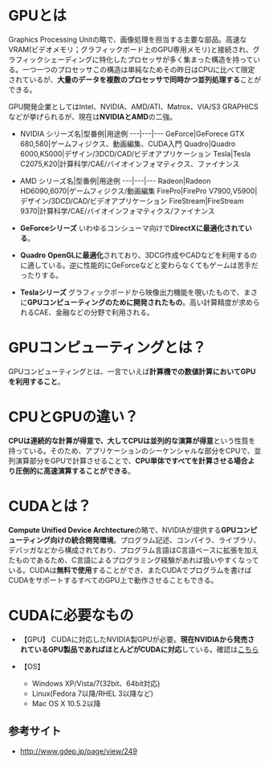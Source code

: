 # GPUとは
Graphics Processing Unitの略で、画像処理を担当する主要な部品。高速なVRAM(ビデオメモリ；グラフィックボード上のGPU専用メモリ)と接続され、グラフィックシェーディングに特化したプロセッサが多く集まった構造を持っている。一つ一つのプロセッサこの構造は単純なためその昨日はCPUに比べて限定されているが、**大量のデータを複数のプロセッサで同時かつ並列処理する**ことができる。

GPU開発企業としてはIntel、NVIDIA、AMD/ATI、Matrox、VIA/S3 GRAPHICSなどが挙げられるが、現在は**NVIDIAとAMD**の二強。

- NVIDIA
シリーズ名|型番例|用途例
---|---|---
GeForce|GeForece GTX 680,580|ゲームフィジクス、動画編集、CUDA入門
Quadro|Quadro 6000,K5000|デザイン/3DCD/CAD/ビデオアプリケーション
Tesla|Tesla C2075,K20|計算科学/CAE/バイオインフォマティクス、ファイナンス

- AMD
シリーズ名|型番例|用途例
---|---|---
Radeon|Radeon HD6090,6070|ゲームフィジクス/動画編集
FirePro|FirePro V7900,V5900|デザイン/3DCD/CAD/ビデオアプリケーション
FireStream|FireStream 9370|計算科学/CAE/バイオインフォマティクス/ファイナンス

- **GeForceシリーズ**
いわゆるコンシューマ向けで**DirectXに最適化されている**。

- **Quadro**
**OpenGLに最適化**されており、3DCG作成やCADなどを利用するのに適している。逆に性能的にGeForceなどと変わらなくてもゲームは苦手だったりする。

- **Teslaシリーズ**
グラフィックボードから映像出力機能を覗いたもので、まさに**GPUコンピューティングのために開発されたもの**。高い計算精度が求められるCAE、金融などの分野で利用される。

# GPUコンピューティングとは？
GPUコンピューティングとは、一言でいえば**計算機での数値計算においてGPUを利用すること**。

# CPUとGPUの違い？
**CPUは連続的な計算が得意で、大してCPUは並列的な演算が得意**という性質を持っている。そのため、アプリケーションのシーケンシャルな部分をCPUで、並列演算部分をGPUで計算させることで、**CPU単体ですべてを計算させる場合より圧倒的に高速演算することができる**。

# CUDAとは？
**Compute Unified Device Archtecture**の略で、NVIDIAが提供する**GPUコンピューティング向けの統合開発環境**。プログラム記述、コンパイラ、ライブラリ、デバッガなどから構成されており、プログラム言語はC言語ベースに拡張を加えたものであるため、C言語によるプログラミング経験があれば扱いやすくなっている。CUDAは**無料で使用**することができ、またCUDAでプログラムを書けばCUDAをサポートするすべてのGPU上で動作させることもできる。

# CUDAに必要なもの
- 【GPU】
CUDAに対応したNVIDIA製GPUが必要。**現在NVIDIAから発売されているGPU製品であればほとんどがCUDAに対応**している。確認は[こちら](https://developer.nvidia.com/cuda-gpus)

- 【OS】
    - Windows XP/Vista/7(32bit、64bit対応)
    - Linux(Fedora 7以降/RHEL 3以降など)
    - Mac OS X 10.5.2以降

## 参考サイト
- http://www.gdep.jp/page/view/249
